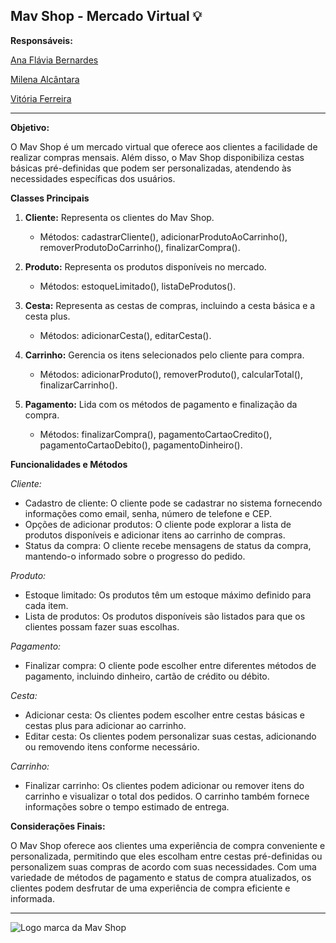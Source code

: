 ## Mav Shop - Mercado Virtual :bulb:

**Responsáveis:** 

[Ana Flávia Bernardes](https://github.com/AnaBern034)

[Milena Alcântara](https://github.com/Milena-Alcantara)

[Vitória Ferreira](https://github.com/vitoria-ferreira05)
<hr>


**Objetivo:**

O Mav Shop é um mercado virtual que oferece aos clientes a facilidade de realizar compras mensais. Além disso, o Mav Shop disponibiliza cestas básicas pré-definidas que podem ser personalizadas, atendendo às necessidades específicas dos usuários.

**Classes Principais**

1. **Cliente:** Representa os clientes do Mav Shop.
    - Métodos: cadastrarCliente(), adicionarProdutoAoCarrinho(), removerProdutoDoCarrinho(), finalizarCompra().

2. **Produto:** Representa os produtos disponíveis no mercado.
    - Métodos: estoqueLimitado(), listaDeProdutos().

3. **Cesta:** Representa as cestas de compras, incluindo a cesta básica e a cesta plus.
    - Métodos: adicionarCesta(), editarCesta().

4. **Carrinho:** Gerencia os itens selecionados pelo cliente para compra.
    - Métodos: adicionarProduto(), removerProduto(), calcularTotal(), finalizarCarrinho().

5. **Pagamento:** Lida com os métodos de pagamento e finalização da compra.
    - Métodos: finalizarCompra(), pagamentoCartaoCredito(), pagamentoCartaoDebito(), pagamentoDinheiro().

**Funcionalidades e Métodos**

_Cliente:_
- Cadastro de cliente: O cliente pode se cadastrar no sistema fornecendo informações como email, senha, número de telefone e CEP.
- Opções de adicionar produtos: O cliente pode explorar a lista de produtos disponíveis e adicionar itens ao carrinho de compras.
- Status da compra: O cliente recebe mensagens de status da compra, mantendo-o informado sobre o progresso do pedido.

_Produto:_
- Estoque limitado: Os produtos têm um estoque máximo definido para cada item.
- Lista de produtos: Os produtos disponíveis são listados para que os clientes possam fazer suas escolhas.

_Pagamento:_
- Finalizar compra: O cliente pode escolher entre diferentes métodos de pagamento, incluindo dinheiro, cartão de crédito ou débito.

_Cesta:_
- Adicionar cesta: Os clientes podem escolher entre cestas básicas e cestas plus para adicionar ao carrinho.
- Editar cesta: Os clientes podem personalizar suas cestas, adicionando ou removendo itens conforme necessário.

_Carrinho:_
- Finalizar carrinho: Os clientes podem adicionar ou remover itens do carrinho e visualizar o total dos pedidos. O carrinho também fornece informações sobre o tempo estimado de entrega.

**Considerações Finais:**

O Mav Shop oferece aos clientes uma experiência de compra conveniente e personalizada, permitindo que eles escolham entre cestas pré-definidas ou personalizem suas compras de acordo com suas necessidades. Com uma variedade de métodos de pagamento e status de compra atualizados, os clientes podem desfrutar de uma experiência de compra eficiente e informada. 

<hr>

![Logo marca da Mav Shop](C:\Users\milena.alcantara\Downloads\MavShop.jpg)
